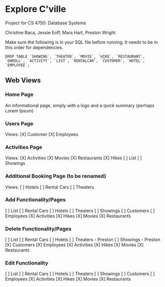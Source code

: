 # Explore C'ville
Project for CS 4750: Database Systems

Christine Baca, Jessie Eoff, Mara Hart, Preston Wright

Make sure the following is in your SQL file before running. It needs to be in this order for dependencies.
```
DROP TABLE `SHOWING`, `THEATER`, `MOVIE`, `HIKE`, `RESTAURANT`, `ENROLL`, `ACTIVITY`, `LIST`, `RENTALCAR`, `CUSTOMER`, `HOTEL`, `EMPLOYEE`;
```

## Web Views
### Home Page
An informational page, simply with a logo and a quick summary (perhaps Lorem Ipsum)

### Users Page
Views:
[X] Customer
[X] Employees

### Activities Page
Views:
[X] Activities
[X] Movies
[X] Restaurants
[X] Hikes
[ ] List
[ ] Showings

### Additional Booking Page (to be renamed)
Views:
[ ] Hotels
[ ] Rental Cars
[ ] Theaters

### Add Functionality/Pages
[ ] List
[ ] Rental Cars
[ ] Hotels
[ ] Theaters
[ ] Showings
[ ] Customers
[ ] Employees
[X] Activities
[X] Hikes
[X] Movies
[X] Restaurants

### Delete Functionality/Pages
[ ] List
[ ] Rental Cars
[ ] Hotels
[ ] Theaters - Preston
[ ] Showings - Preston
[X] Customers
[X] Employees
[X] Activities
[X] Hikes
[X] Movies
[X] Restaurants

### Edit Functionality
[ ] List
[ ] Rental Cars
[ ] Hotels
[ ] Theaters
[ ] Showings
[ ] Customers
[ ] Employees
[X] Activities
[X] Hikes
[X] Movies
[X] Restaurants